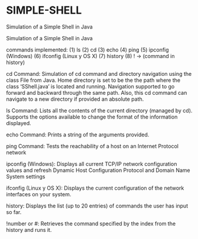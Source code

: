 # SIMPLE-SHELL
Simulation of a Simple Shell in Java

Simulation of a Simple Shell in Java

commands implemented: (1) ls (2) cd (3) echo (4) ping (5) ipconfig (Windows) (6) ifconfig (Linux y OS X) (7) history
(8) ! -> (command in history)

cd Command:
Simulation of cd command and directory navigation using the class File from Java. Home directory is set to be the the path where the class ‘SShell.java’ is located and running. Navigation supported to go forward and backward through the same path. Also, this cd command can navigate to a new directory if provided an absolute path.

ls Command:
Lists all the contents of the current directory (managed by cd). Supports the options available to change the format of the information displayed.

echo Command:
Prints a string of the arguments provided.

ping Command:
Tests the reachability of a host on an Internet Protocol network

ipconfig (Windows):
Displays all current TCP/IP network configuration values and refresh Dynamic Host Configuration Protocol and Domain Name System settings

ifconfig (Linux y OS X):
Displays the current configuration of the network interfaces on your system.

history:
Displays the list (up to 20 entries) of commands the user has input so far.

!number or #:
Retrieves the command specified by the index from the history and runs it.

